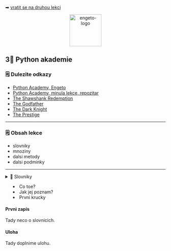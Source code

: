 ➡ [vratit se na druhou lekci](https://github.com/Bralor/python-academy/tree/lekce02)

<p align="center">
  <img alt="engeto-logo" width="100px" src="https://engeto.cz/wp-content/uploads/2019/01/engeto-square.png" />
</p>

## 3⃣ Python akademie
### 🗒 Dulezite odkazy
- [Python Academy, Engeto](https://engeto.com)
- [Python Academy, minula lekce, repozitar](https://github.com/Bralor/python-academy/tree/lekce02)
- [The Shawshank Redemption](https://www.imdb.com/title/tt0111161/?ref_=fn_al_tt_1)
- [The Godfather](https://www.imdb.com/title/tt0068646/?ref_=fn_al_tt_1)
- [The Dark Knight](https://www.imdb.com/title/tt0468569/?ref_=fn_al_tt_1)
- [The Prestige](https://www.imdb.com/title/tt0482571/?ref_=fn_al_tt_1)
---

### 🗒 Obsah lekce
- slovniky
- mnoziny
- dalsi metody
- dalsi podminky
---

<details>
  <summary>🔽 Slovniky<summary/>

<!--DICTIONARIES:START-->
- Co toe?
- Jak jej poznam?
- Prvni krucky

#### Prvni zapis
Tady neco o slovnicich.

#### Uloha
Tady doplnime ulohu.

<!--DICTIONARIES:END-->

</details>


<!--
## Co bude vysledkem
Po spusteni by mel program vypadat nasledovne (viz. demo)
```bash
$ ./movies
```

Pri vyberu moznosti `detaily filmu` a vyberu konkretniho filmu dostaneme
naledujici vystup:
```
============================================================================
                  Vitejte v nasi skromne filmove databazi                   
============================================================================
VYBERTE KATEGORII:
============================================================================
     VSECHNY FILMY | DETAILY FILMU | SPOLECNI HERCI | VSICHNI REZISERI      
============================================================================
VYBERTE MOZNOST: detaily filmu
============================================================================
['Shawshank Redemption', 'The Godfather', 'The Dark Knight', 'The Prestige']
============================================================================
VYBERTE FILM: The Godfather
============================================================================
{'HODNOCENI': '92/100',
 'HRAJI': ('Marlon Brando',
           'Al Pacino',
           'James Caan',
           'Richard S. Castellano',
           'Robert Duvall',
           'Sterling Hayden',
           'John Marley',
           'Richard Conte'),
 'JMENO': 'The Godfather',
 'REZISER': 'Francis Ford Coppola',
 'ROK': 1972,
 'STOPAZ': 175}
```

## Co budeme potrebovat?
- Python 3.6+
- textovy editor
- vstupni hodnoty
```python
film1 = {
    'JMENO': 'Shawshank Redemption',
    'HODNOCENI': "93/100",
    'ROK': 1994,
    'REZISER': 'Frank Darabont',
    'STOPAZ': 144,
    'HRAJI': (
        "Tim Robbins",
        "Morgan Freeman",
        "Bob Gunton",
        "William Sadler",
        "Clancy Brown",
        "Gil Bellows",
        "Mark Rolston",
        "James Whitmore",
        "Jeffrey DeMunn",
        "Larry Brandenburg"    
    ),
}

film2 = {
    "JMENO": "The Godfather",
    "HODNOCENI": "92/100",
    "ROK": 1972,
    "REZISER": "Francis Ford Coppola",
    "STOPAZ": 175,
    "HRAJI": (
        "Marlon Brando",
        "Al Pacino",
        "James Caan",
        "Richard S. Castellano",
        "Robert Duvall",
        "Sterling Hayden",
        "John Marley",
        "Richard Conte"
    ),
}

film3 = {
    "JMENO": "The Dark Knight",
    "HODNOCENI": "90/100",
    "ROK": 2008,
    "REZISER": "Christopher Nolan",
    "STOPAZ": 152,
    "HRAJI": (
        "Christian Bale",
        "Heath Ledger",
        "Aaron Eckhart",
        "Michael Caine",
        "Maggie Gyllenhaal",
        "Gary Oldman",
        "Morgan Freeman",
        "Monique Gabriela",
        "Ron Dean",
        "Cillian Murphy"
    ),
}

film4 = {
    "JMENO": "The Prestige",
    "HODNOCENI": "85/100",
    "ROK": 2006,
    "REZISER": "Christopher Nolan",
    "STOPAZ": 130,
    "HRAJI": (
        "Hugh Jackman",
        "Christian Bale",
        "Michael Caine",
        "Piper Perabo",
        "Rebecca Hall",
        "Scarlett Johansson",
        "Samantha Mahurin",
        "David Bowie"
    )
}
```

## Prvni krucek
Vytvorime si novy soubor, pojmenujeme jej `movies.py` a zkopirujeme nasledujici
sablonu:
```python
#!/usr/bin/python3
""" Lekce #3 - Uvod do programovani, Movies """
```

### Co je to slovnik?
Jde opet o zabudovany datovy typ v Pythonu, ktery je tvoreny dvojicemi
__klic: hodnota__. Je charakteristickym svym hledanim (nebo taky _mapovanim_)
klicu a jejich hodnot. Od ntice a seznamu se lisi tim, ze neni mozne jej
indexovat za ucelem ziskavat prvky poporade (prvky nejsou razene, tak jak
seznamy). Klice musi byt unikatni, za to hodnoty nemusi. Hodnoty mohou byt
retezce, cisla, seznam, atd.

### Vytvorime slovnik
Zpusobu pro vytvoreni prazdneho slovniku je vice. Dva nejjednodussi priklady:
```python
novy_slovnik = dict()                 # pomoci konstruktoru
novy_slovnik2 = {'Jmeno' : 'Matous'}   # predpis pomoci klice: hodnoty
```

### Prvni cast ulohy
```python
#!/usr/bin/python3
""" Lekce #3 - Uvod do programovani, Movies """

film1 = {}
```

### Vytvorime klice
Indexovat slovniky nemuzeme. Nicmene proces zapisu pomoci hranate zavorky
slouzi k pridani klice a je hodnoty.
```python
<jmeno_slovniku>["jmeno_klice"] = hodnota_klice
```

__Priklad__:
```python
slovnik = {}
slovnik["jmeno"] = "Matous"
slovnik["email"] = "matous@matous.cz"
print(slovnik)
```

Pro ucely nasi ulohy nejprve vytvorime prazdne klice a hodnoty pridame az v
dalsim kroku.

### Druha cast ulohy
```python
film1["JMENO"] = ""
film1["HODNOCENI"] = ""
film1["ROK"] = None
film1["REZISER"] = ""
film1["STOPAZ"] = None
film1["HRAJI"] = ()
```
### Vlozime hodnoty pro existujici klice
Muzeme je vkladat primo s hodnotami ale pro ucely dnesni lekce je budeme
zadavat separatne. Vsimnete si, ze poradi ktere nam Python vraci nemusi
odpovidat poradi, ktere jsme zadavali.
```python
film1["JMENO"] = "Shawshank Redemption"
film1["HODNOCENI"] = "93/100"
film1["ROK"] = 1994
film1["REZISER"] = "Frank Darabont"
film1["STOPAZ"] = 144
film1["HRAJI"] = (
    "Tim Robbins",
    "Morgan Freeman",
    "Bob Gunton",
    "William Sadler",
    "Clancy Brown",
    "Gil Bellows",
    "Mark Rolston",
    "James Whitmore",
    "Jeffrey DeMunn",
    "Larry Brandenburg"
)
```

### Aktualizovani hodnot
Pomoci metody __.update()__ muzeme prepisovat aktualni hodnoty klicu:
```python
slovnik = {"Jmeno": "Matous", "Prijmeni": "Holinka"}  # Vytvorime slovnik
slovnik.update({"Jmeno": "Lukas"})                    # Prepiseme
print(slovnik))                                       # Zobrazime
```
Pojdme zamerne zkomolit jmena nami definovaneho klice `JMENO`.
```python
film.update({"JMENO": "Shawnshak Redemption"})
```

### Odstranovani
Celkem muzeme vyuzit 3 zpusobu, ktere odstrani klice a jejich hodnoty:
1. Zpusob jak mazat klice:
```python
slovnik = dict()
slovnik["JMENO"] = "Matous"
slovnik["PRIJMENI"] = "Holinka"
del slovnik["JMENO"]
```
2. Zpusob vraci hodnotu spojenou s klicem jako vystup a odebere par ze slovniku
```python
slovnik = dict()
slovnik["JMENO"] = "Matous"
slovnik["PRIJMENI"] = "Holinka"
slovnik.pop("PRIJMENI")
```
3. Zpusob `.popitem()` vrati naposledy pridanou polozku (par) do slovniku a odebere jej:
```python
slovnik = dict()
slovnik["JMENO"] = "Matous"
slovnik["PRIJMENI"] = "Holinka"
slovnik["EMAIL"] = "matous@matous.cz"
slovnik.popitem()
```
Takze nyni muzeme odstranit nami zkomoleny klice `JMENO` a vytvorit jej poradne.
```python
film.pop("JMENO")
film["JMENO"] = "Shawshank Redemption"
```

### Slovnik ve slovniku? Aneb nestovani

<p align="center">
  <img src="https://media.giphy.com/media/fpXxIjftmkk9y/source.gif" width="300" height="300">
</p>

Tento princip muzeme chapat jako vkladani slovniku do slovniku (plati i pro
jine datove typy jako senzamy aj.). Pomoci tohoto principu muzeme vytvaret
strukturovanejsi promenne.
```python
rodicovsky_slovnik = dict()
potomek1 = {"Jmeno": "Matous"}
potomek2 = {"Jmeno": "Lukas"}
potomek3 = {"Jmeno": "Jan"}

rodicovsky_slovnik["1_slovnik"] = potomek1
rodicovsky_slovnik["2_slovnik"] = potomek2
rodicovsky_slovnik["3_slovnik"] = potomek3
```
Nejprve nakopirujeme zadane slovniky (`film1`~`film4`) do naseho pracovniho
souboru a pote vkladame do noveho prazdneho slovniku.
```python
filmovy_slovnik = {}

filmovy_slovnik[film1["JMENO"]] = film1
filmovy_slovnik[film2["JMENO"]] = film2
filmovy_slovnik[film3["JMENO"]] = film3
filmovy_slovnik[film4["JMENO"]] = film4
```

## Vytvorime dotazovac
Chceme, aby cela procedura fungovala opet na zaklade komunikace uzivatele a
naseho programu. Vytvorime proto nejake dotazovaci prostredi uvnitr prikazove
radky. Uvod by mel obsahovat pozdrav a nabidku nasich filmu (tudiz musime
prochazet nas slovnik `filmovy_slovnik`).
```
################
    Pozdrav
################
    Nase filmy
################
    Moznosti
################
Vyberte moznost:
################
   Zobrazime
```

### Nejdriv oddelovani
Opet vytvorime promennou (konstantu), ktera nam pomuze text rozdelit:
```python
filmovy_slovnik = {}
ODDELOVAC = '=' * 76
```

### Jak mohu zarovnat text?
Pomoci metody `center()` muzeme zarovnat nas text na stred urcite delky pole.
```python
print(ODDELOVAC)
print("Vitejte v nasi skromne filmove databazi".center(76, " "))
```

Cely zapis pro oznameni uzivateli bude potom vypadat nasledovne:
```python
print(ODDELOVAC)
print("Vitejte v nasi skromne filmove databazi".center(76, " "))

print(
f"""{ODDELOVAC}
Mame v nabidce tyto snimky:
{list(filmovy_slovnik.keys())}
{ODDELOVAC}
VYBERTE KATEGORII:
{ODDELOVAC}
{'VSECHNY FILMY | DETAILY FILMU | SPOLECNI HERCI | VSICHNI REZISERI'.center(76, " ")}
{ODDELOVAC}"""
)
```

## Strom podminek
Podminky nam umozni vzdy vybrat jeden proces, ktery budeme chtit aplikovat.
Mame 4 ruzne procesy, takze potrebujeme vytvorit 4 ruzne podminky:
```
bud TOTO; nebo TOTO; nebo TOTO; nebo TOTO -> if elif elif elif
```
Nejprve doplnime moznost zvolit si jeden rezim:
```python
vyber = input("VYBERTE MOZNOST: ").lower()
```
Diky metode `lower()` je jedno, jestli uzivatel zada vstup velkym, nebo malym
pismem. Dale doplnime prvni podminkovou vetev s detaily:
```python
if vyber == "vsechny filmy":
    ...
```
### Vsechny filmy
Prvni podminkou, kterou chceme vytvorit je vraceni vsech jmen filmu, ktere
mame ve slovniku `filmovy_slovnik`.

### Pohledy
Mezi dalsi metody slovniku patri takove, ktere nam umozni nahledy na jejich
obsah:
- `.items()` -> vratim objekt s klici a hodnotami
- `.keys()` -> vratim objekt jen s klici
- `.values()` -> vratim objekt jen s hodnotami
Jelikoz budeme chtit uzivateli zobrazit pouze nabidku filmu (jejich jmen),
pouzijeme proto prislusnou metodu:
```python
list(filmovy_slovnik.keys())
```
Pomoci built-in funkce `list()` prevedeme objekt vraceny z metody `keys()` na
obycejny seznam.
```python
if vyber == "vsechny filmy":
    print(ODDELOVAC)
    print(f"Mame v nabidce tyto snimky:")
    print(list(filmovy_slovnik.keys()))
    print(ODDELOVAC) 
```

### Detaily filmu
Druha podminka bude mit na starost obstarat vystup, ktery zahrnuje obsah
jednotlivych vnitrnich slovniku (tedy detaily konkretniho filmu).

### Pomocna metoda
Film pak muzeme ziskat pomoci dalsi metody slovniku `.get()`. Tato metoda ma
za cil jedine, najde klic, ktery ji zadame a ona vrati jeho hodnotu. Volitelne
pak muzeme nastavit, co vrati, pokud hledany klic nenajde.
```python
slovnik = dict()
slovnik["JMENO"] = "Matous"
slovnik["PRIJMENI"] = "Holinka"
slovnik["EMAIL"] = "matous@matous.cz"

print(slovnik)               # {'JMENO': 'Matous', ...
print(slovnik.get("EMAIL"))  # 'matous@matous.cz'
print(slovnik1.get("ADRESA", "Tento klic neni k dispozici")
```
Dopiseme zbytek nasi podminky v uloze:
```python
elif vyber == "detaily filmu":
    print(ODDELOVAC)
    print(list(filmovy_slovnik.keys()))
    print(ODDELOVAC)

    vyber_filmu = input("VYBERTE FILM: ")
    print(ODDELOVAC)
    pprint(filmovy_slovnik.get(vyber_filmu, "Vami zadany film neni v db"))
```

## Mnoziny
Mnozina neboli set je opet neserazena kolekce udaju, ktera je typicka tim, ze
uvnitr nenajdeme zadnou hodnotu dvakrat. Sety se pouzivaji zejmena kvuli svym
matematickym operacim:
1. __Sjednoceni__
2. __Prunik__
3. __Rozdil__
4. __Sym. rozdil__

### Jak vytvorit mnozinu
Vytvoreni mnozin je opet mozne pomoci dvou zpusobu:
```python
novy_set1 = set(); type(novy_set1)
novy_set2 = {"Matous", "Marek", "Lukas", "Jan"}; type(novy_set2)
```

### Pridavani/odebirani clenu
Pridavat data do mnoziny muzeme pomoci metody `add()` a odebirat
pomoci `discard()`:
```python
novy_set = set()

novy_set.add("Matous")
novy_set.add("Marek")
print(novy_set)

novy_set.discard("Matous")
print(novy_set)
```

### Spolecni herci
Chceme u dvou libovolne zadanych filmu zjistit, kteri herci se nachazeji u obou
zminenych.

<p align="center">
  <img src="https://media.giphy.com/media/11tKP5jvSJdLXi/source.gif" width="300" height="300">
</p>

### Jakou operaci vyuzijeme?
Protoze nas zajima, ktere udaje (herci) se vyskytuji soucasne v prvnim setu a
ve druhem setu, pouzijeme operator pro prunik `&`.
```python
set1 = {"Pavel", "Matous", "Tomas", "Martin"}
set2 = {"Martin", "Petr", "Vojtech"}

print(set1 & set2)  # "Martin"
```
Spolecnym jmenem v obou mnozinach, v nasem prikladu vyse, je `Martin`. Takze
ted muzeme dokoncit nasi druhou podminku:
```python
elif vyber == "spolecni herci":
    print(ODDELOVAC)
    print(list(filmovy_slovnik.keys()))
    print(ODDELOVAC)

    film1 = input("VYBERTE I. FILM: ")
    film2 = input("VYBERTE II. FILM: ")

    herci_film1 = set(filmovy_slovnik[film1]["HRAJI"])
    herci_film2 = set(filmovy_slovnik[film2]["HRAJI"])

    prunik = herci_film1 & herci_film2
    print(
        f"SPOLECNI HERCI PRO *{filmovy_slovnik[film1]['JMENO']}* A *{filmovy_slovnik[film2]['JMENO']}*: {prunik}"
    )
```
### Vsichni reziseri?
Posledni podminkovou vetvi, kterou chceme zapsat, je ziskani vsech jmen
reziseru. Nejprve je pojdme najit:
```python
elif "reziseri" in vyber:
    print(ODDELOVAC)
    set_reziseri = (
        filmovy_slovnik["The Dark Knight"]["REZISER"],
        filmovy_slovnik["The Godfather"]["REZISER"],
        filmovy_slovnik["Shawshank Redemption"]["REZISER"],
        filmovy_slovnik["The Prestige"]["REZISER"]
    )

    print("VSICHNI REZISERI V NASEM SEZNAMU:")
    print(f"{set_reziseri}")
```
Ovsem vidime, ze jedno jmeno se nam tu vyskytuje hned dvakrat. K tomu vyuzijeme
vlastnosti mnozin a z naseho seznamu udelame mnozinu:
```python
    ...
    print("VSICHNI REZISERI V NASEM SEZNAMU:")
    print(f"{set(set_reziseri)}")
```

## Dalsi metody pro sety
Dalsi metody, ktere se sety souvisi jsou `issubset()` a `disjoint()`.

### Podmnozina
Timto dotazem zjistujeme, jestli prislusna mnozina obsahuje prvky, ktere mu
predkladame. Cela operace je spojena s vracenim boolean hodnoty
(`True`/`False`):
```python
set1 = {"a", "b", "c", "d", "e"}
set2 = {"a", "b", "c"}
set3 = {1, 2, 3, "a", "b"}

set2.issubset(set1)  # True
set3.issubset(set1)  # False
set3.issubset(set1)  # False
```

### Jsou dva sety odlisne?
Pomoci metody `disjoint()` jsme schopni vysetrit, ze ani jediny udaj ve dvou
mnozinach neni stejny:
```python
set5 = {"a", "b", "c", "d", "e"}
set6 = {"f", "g", "h"}
set7 = {"h", "i", "j", "k"}

set5.isdisjoint(set6)  # True
set6.isdisjoint(set7)  # False
```

Pokracovat na [Lekci#04](https://github.com/Bralor/python-academy/tree/lekce04)
-->
